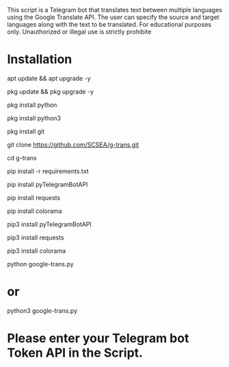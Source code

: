 This script is a Telegram bot that translates text between multiple languages using the Google Translate API.
The user can specify the source and target languages along with the text to be translated.
For educational purposes only. Unauthorized or illegal use is strictly prohibite

# Installation

apt update && apt upgrade -y

pkg update && pkg upgrade -y

pkg install python

pkg install python3

pkg install git

git clone https://github.com/SCSEA/g-trans.git

cd g-trans

pip install -r requirements.txt


pip install pyTelegramBotAPI

pip install requests

pip install colorama

pip3 install pyTelegramBotAPI

pip3 install requests

pip3 install colorama

python google-trans.py

# or 

python3 google-trans.py

# Please enter your Telegram bot Token API in the Script.

